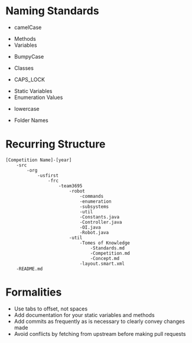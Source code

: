 # Naming Standards
* camelCase
 - Methods
 - Variables
* BumpyCase
 - Classes
* CAPS_LOCK
 - Static Variables
 - Enumeration Values
* lowercase
 - Folder Names
	
# Recurring Structure
```
[Competition Name]-[year]
	-src
		-org
			-usfirst
				-frc
					-team3695
						-robot
							-commands
							-enumeration
							-subsystems
							-util
							-Constants.java
							-Controller.java
							-OI.java
							-Robot.java
						-util
							-Tomes of Knowledge
								-Standards.md
								-Competition.md
								-Concept.md
							-layout.smart.xml
	-README.md
```						
# Formalities
* Use tabs to offset, not spaces
* Add documentation for your static variables and methods
* Add commits as frequently as is necessary to clearly convey changes made
* Avoid conflicts by fetching from upstream before making pull requests
